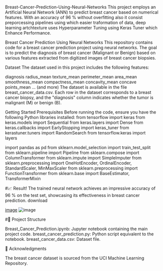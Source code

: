 Breast-Cancer-Prediction-Using-Neural-Networks
This project employs an Artificial Neural Network (ANN) to predict breast cancer based on numerical features. With an accuracy of 96 % without overfitting also it consist preporcessing pipelines using which easier traformation of data, deep learning artchtexture uses Hyperparameter Tuning using Keras Tuner which Enhance Performance.

Breast Cancer Prediction Using Neural Networks
This repository contains code for a breast cancer prediction project using neural networks. The goal is to predict the diagnosis of breast cancer (Malignant or Benign) based on various features extracted from digitized images of breast cancer biopsies.

Dataset
The dataset used in this project includes the following features:

diagnosis
radius_mean
texture_mean
perimeter_mean
area_mean
smoothness_mean
compactness_mean
concavity_mean
concave points_mean
... (and more)
The dataset is available in the file breast_cancer_data.csv. Each row in the dataset corresponds to a breast cancer biopsy, and the "diagnosis" column indicates whether the tumor is malignant (M) or benign (B).

Getting Started
Prerequisites
Before running the code, ensure you have the following Python libraries installed: from tensorflow import keras from keras.models import Sequential from keras.layers import Dense from keras.callbacks import EarlyStopping import keras_tuner from kerastuner.tuners import RandomSearch from tensorflow.keras import layers

import pandas as pd from sklearn.model_selection import train_test_split from sklearn.pipeline import Pipeline from sklearn.compose import ColumnTransformer from sklearn.impute import SimpleImputer from sklearn.preprocessing import OneHotEncoder, OrdinalEncoder, StandardScaler, MinMaxScaler from sklearn.preprocessing import FunctionTransformer from sklearn.base import BaseEstimator, TransformerMixin

#📈 Result!
The trained neural network achieves an impressive accuracy of 96 % on the test set, showcasing its effectiveness in breast cancer prediction. download

[image](https://github.com/user-attachments/assets/13c7ff27-02a2-4816-b98a-da4e9c8bdef3)
![image](https://github.com/user-attachments/assets/bf218db5-49b3-45d1-8443-0d7386d9fe21)

#📂 Project Structure

Breast_Cancer_Prediction.ipynb: Jupyter notebook containing the main project code. breast_cancer_prediction.py: Python script equivalent to the notebook. breast_cancer_data.csv: Dataset file.

🙏 Acknowledgments

The breast cancer dataset is sourced from the UCI Machine Learning Repository.
